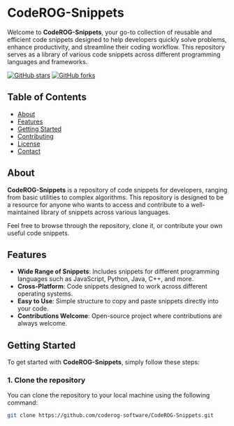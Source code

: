 # CodeROG-Snippets

Welcome to **CodeROG-Snippets**, your go-to collection of reusable and efficient code snippets designed to help developers quickly solve problems, enhance productivity, and streamline their coding workflow. This repository serves as a library of various code snippets across different programming languages and frameworks.

[![GitHub stars](https://img.shields.io/github/stars/coderog-software/CodeROG-Snippets)](https://github.com/coderog-software/CodeROG-Snippets/stargazers) [![GitHub forks](https://img.shields.io/github/forks/coderog-software/CodeROG-Snippets)](https://github.com/coderog-software/CodeROG-Snippets/network)

## Table of Contents
- [About](#about)
- [Features](#features)
- [Getting Started](#getting-started)
- [Contributing](#contributing)
- [License](#license)
- [Contact](#contact)

## About

**CodeROG-Snippets** is a repository of code snippets for developers, ranging from basic utilities to complex algorithms. This repository is designed to be a resource for anyone who wants to access and contribute to a well-maintained library of snippets across various languages.

Feel free to browse through the repository, clone it, or contribute your own useful code snippets.

## Features
- **Wide Range of Snippets**: Includes snippets for different programming languages such as JavaScript, Python, Java, C++, and more.
- **Cross-Platform**: Code snippets designed to work across different operating systems.
- **Easy to Use**: Simple structure to copy and paste snippets directly into your code.
- **Contributions Welcome**: Open-source project where contributions are always welcome.

## Getting Started

To get started with **CodeROG-Snippets**, simply follow these steps:

### 1. Clone the repository
You can clone the repository to your local machine using the following command:

```bash
git clone https://github.com/coderog-software/CodeROG-Snippets.git
